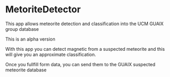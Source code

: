 # MetoriteDetector
This app allows meteorite detection and classification into the UCM GUAIX group database

This is an alpha version 

With this app you can detect magnetic from a suspected meteorite and this will give you an approximate classification.

Once you fullfill form data, you can send them to the GUAIX suspected meteorite database
